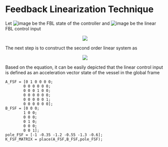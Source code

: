 # Feedback Linearization Technique

Let ![image](https://github.com/Thomas-JHR/Unmanned-Surface-Vessel-Studies/blob/main/Tex/z.svg) be the FBL state of the controller and ![image](https://github.com/Thomas-JHR/Unmanned-Surface-Vessel-Studies/blob/main/Tex/eta.svg) be the linear FBL control input


<p align="center">
 <img src=https://github.com/Thomas-JHR/Unmanned-Surface-Vessel-Studies/blob/main/Tex/12.svg
</p>

The next step is to construct the second order linear system as  
<p align="center">
 <img src=https://github.com/Thomas-JHR/Unmanned-Surface-Vessel-Studies/blob/main/Tex/equation_FBL.svg 
</p> 
  
Based on the equation, it can be easily depicted that the linear control input is defined as an acceleration vector state of the vessel in the global frame  
```
A_FSF = [0 1 0 0 0 0;
        0 0 0 0 0 0;
        0 0 0 1 0 0;
        0 0 0 0 0 0;
        0 0 0 0 0 1;
        0 0 0 0 0 0];
B_FSF = [0 0 0;
        1 0 0;
        0 0 0;
        0 1 0;
        0 0 0;
        0 0 1];
pole_FSF = [-1 -0.35 -1.2 -0.55 -1.3 -0.6];
K_FSF_MATRIX = place(A_FSF,B_FSF,pole_FSF);
```
